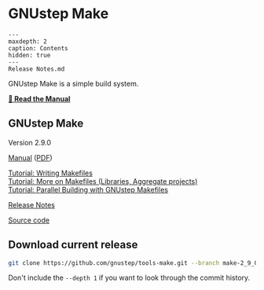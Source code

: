 # GNUstep Make

```{toctree}
---
maxdepth: 2
caption: Contents
hidden: true
---
Release Notes.md
```

GNUstep Make is a simple build system. 

**<a href="../../../GSDoc/Make/Manual/gnustep-make/index.html">📖 Read the Manual</a>**

## GNUstep Make

Version 2.9.0

<a href="../../../GSDoc/Make/Manual/gnustep-make/index.html">Manual</a> (<a href="../../../GSDoc/Make/Manual/gnustep-make.pdf">PDF</a>)

[Tutorial: Writing Makefiles](https://web.archive.org/web/20211006234718if_/http://www.gnustep.it//nicola/Tutorials/WritingMakefiles/index.html)  
[Tutorial: More on Makefiles (Libraries, Aggregate projects)](https://web.archive.org/web/20211006234718if_/http://www.gnustep.it//nicola/Tutorials/MoreOnMakefiles/index.html)  
[Tutorial: Parallel Building with GNUstep Makefiles](https://web.archive.org/web/20211006234718if_/http://www.gnustep.it//nicola/Tutorials/ParallelBuildingMakefiles/index.html)

[Release Notes](Release%20Notes.md)

[Source code](https://github.com/gnustep/tools-make)

## Download current release

```bash
git clone https://github.com/gnustep/tools-make.git --branch make-2_9_0 --depth 1
```
Don't include the `--depth 1` if you want to look through the commit history.